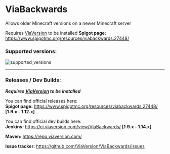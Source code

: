 # ViaBackwards

Allows older Minecraft versions on a newer Minecraft server


Requires [ViaVersion](http://viaversion.com) to be installed
**Spigot page:** https://www.spigotmc.org/resources/viabackwards.27448/

### Supported versions:
![supported_versions](https://camo.githubusercontent.com/75fd692876cdeadbb8a84ed3175e6f0fc23a640a/68747470733a2f2f692e696d6775722e636f6d2f695741744431702e706e67)

---

### Releases / Dev Builds:

***Requires [ViaVersion](http://viaversion.com) to be installed***

You can find official releases here:  
**Spigot page:** https://www.spigotmc.org/resources/viabackwards.27448/   **[1.9.x - 1.12.x]**
   
You can find official dev builds here:   
**Jenkins:** https://ci.viaversion.com/view/ViaBackwards/  **[1.9.x - 1.14.x]**
  
**Maven:** https://repo.viaversion.com/  

**Issue tracker:** https://github.com/ViaVersion/ViaBackwards/issues
